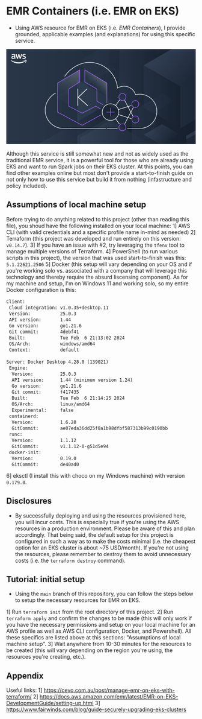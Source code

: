 # EMR Containers (i.e. EMR on EKS)

* Using AWS resource for EMR on EKS (i.e. *EMR Containers*), I provide grounded, applicable examples (and explanations) for using this specific service.

![main aws resource image](misc/emr_eks.png)

Although this service is still somewhat new and not as widely used as the traditional EMR service, it is a powerful tool for those who are already using EKS and want to run Spark jobs on their EKS cluster. At this
points, you can find other examples online but most don't provide a start-to-finish guide on not only how to use this service but build it from nothing (infastructure and policy included).

## Assumptions of local machine setup

Before trying to do anything related to this project (other than reading this file), you shoud have the following installed on your local machine:
1] AWS CLI (with valid credentials and a specific profile name in-mind as needed)
2] Terraform (this project was developed and run entirely on this version: `v0.14.7`).
3] If you have an issue with #2, try leveraging the `tfenv` tool to manage multiple versions of Terraform.
4] PowerShell (to run various scripts in this project), the version that was used start-to-finish was this: `5.1.22621.2506`
5] Docker (this setup will vary depending on your OS and if you're working solo vs. associated with a company that will leverage this technology and thereby require the absurd liscensing component). As for my machine and setup, I'm on Windows 11 and working solo, so my entire Docker configuration is this:
```
Client:
 Cloud integration: v1.0.35+desktop.11
 Version:           25.0.3
 API version:       1.44
 Go version:        go1.21.6
 Git commit:        4debf41
 Built:             Tue Feb  6 21:13:02 2024
 OS/Arch:           windows/amd64
 Context:           default

Server: Docker Desktop 4.28.0 (139021)
 Engine:
  Version:          25.0.3
  API version:      1.44 (minimum version 1.24)
  Go version:       go1.21.6
  Git commit:       f417435
  Built:            Tue Feb  6 21:14:25 2024
  OS/Arch:          linux/amd64
  Experimental:     false
 containerd:
  Version:          1.6.28
  GitCommit:        ae07eda36dd25f8a1b98dfbf587313b99c0190bb
 runc:
  Version:          1.1.12
  GitCommit:        v1.1.12-0-g51d5e94
 docker-init:
  Version:          0.19.0
  GitCommit:        de40ad0
```
6] eksctl (I install this with choco on my Windows machine) with version `0.179.0`.

## Disclosures
* By successfully deploying and using the resources provisioned here, you will incur costs. This is especially true if you're using the AWS resources in a production environment. Please be aware of this and plan accordingly. That being said, the default setup for this project is configured in such a
way as to make the costs minimal (i.e. the cheapest option for an EKS cluster is about ~75 USD/month). If you're not using the resources, please remember to destroy them to avoid unnecessary costs (i.e. the `terraform destroy` command).

## Tutorial: initial setup
* Using the `main` branch of this repository, you can follow the steps below to setup the necessary resources for EMR on EKS.

1] Run `terraform init` from the root directory of this project.
2] Run `terraform apply` and confirm the changes to be made (this will only work if you have the necessary permissions and setup on your local machine for an AWS profile as well as AWS CLI configuration, Docker, and Powershell). All these specifics are listed above at this sections: "Assumptions of local machine setup".
3] Wait anywhere from 10-30 minutes for the resources to be created (this will vary depending on the region you're using, the resources you're creating, etc.).


## Appendix

Useful links:
1] https://cevo.com.au/post/manage-emr-on-eks-with-terraform/
2] https://docs.aws.amazon.com/emr/latest/EMR-on-EKS-DevelopmentGuide/setting-up.html
3] https://www.fairwinds.com/blog/guide-securely-upgrading-eks-clusters
